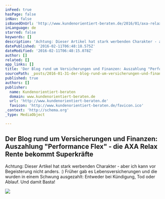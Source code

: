 ```yaml
---
inFeed: true
hasPage: false
inNav: false
isBasedOnUrl: 'http://www.kundenorientiert-beraten.de/2016/01/axa-relax-rente-performance-flex.html'
inLanguage: de
starred: false
keywords: []
description: 'Achtung: Dieser Artikel hat stark werbenden Charakter - aber ich kann vor Begeisterung nicht anders. :) Früher gab es Lebensversicherungen und die wurden in einem Schwung ausgezahlt: Entweder bei Kündigung, Tod oder Ablauf. Und damit Basta!'
datePublished: '2016-02-11T06:48:18.575Z'
dateModified: '2016-02-11T06:48:15.078Z'
author: []
related: []
app_links: []
title: 'Der Blog rund um Versicherungen und Finanzen: Auszahlung "Performance Flex" - die AXA Relax Rente bekommt Superkräfte'
sourcePath: _posts/2016-01-31-der-blog-rund-um-versicherungen-und-finanzen-auszahlung-pe.md
published: true
authors: []
publisher:
  name: Kundenorientiert-beraten
  domain: www.kundenorientiert-beraten.de
  url: 'http://www.kundenorientiert-beraten.de'
  favicon: 'http://www.kundenorientiert-beraten.de/favicon.ico'
_context: 'http://schema.org'
_type: MediaObject

---
```

<article style=""><h1>Der Blog rund um Versicherungen und Finanzen: Auszahlung "Performance Flex" - die AXA Relax Rente bekommt Superkräfte</h1><p>Achtung: Dieser Artikel hat stark werbenden Charakter - aber ich kann vor Begeisterung nicht anders. :) Früher gab es Lebensversicherungen und die wurden in einem Schwung ausgezahlt: Entweder bei Kündigung, Tod oder Ablauf. Und damit Basta!</p><img src="https://s3-us-west-2.amazonaws.com/the-grid-img/p/3e5a09b2d8d3d649b9aeb13e84c6cb65e7674901.png" /></article>